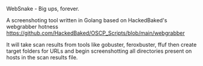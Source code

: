 WebSnake - Big ups, forever.

A screenshoting tool written in Golang based on HackedBaked's webgrabber hotness https://github.com/HackedBaked/OSCP_Scripts/blob/main/webgrabber

It will take scan results from tools like gobuster, feroxbuster, ffuf then create target folders for URLs and begin screenshotting all directories present on hosts in the scan results file.




